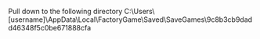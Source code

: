 Pull down to the following directory
C:\Users\\[username]\AppData\Local\FactoryGame\Saved\SaveGames\9c8b3cb9dadd46348f5c0be671888cfa
